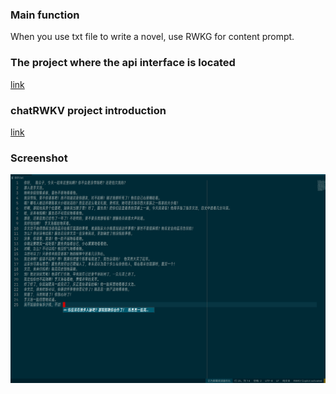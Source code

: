 ### Main function
When you use txt file to write a novel, use RWKG for content prompt.

### The project where the api interface is located
[link](https://github.com/Tlntin/ChatRWKV-Novel-api)

### chatRWKV project introduction
[link](https://github.com/BlinkDL/ChatRWKV)

### Screenshot
![screenshot1](screenshot/001.jpg)
